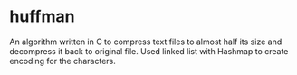# huffman
An algorithm written in C to compress text files to almost half its size and decompress it back to original file.
Used linked list with Hashmap to create encoding for the characters.
